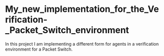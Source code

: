 # My_new_implementation_for_the_Verification-_Packet_Switch_environment
In this project I am implementing a different form for agents in a verification environment for a Packet Switch.
